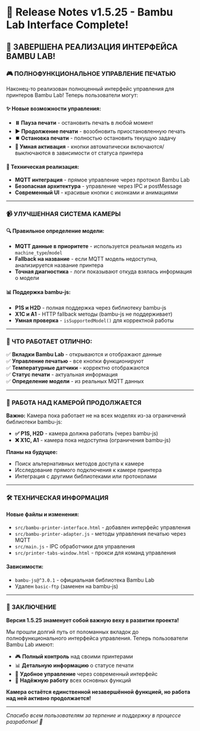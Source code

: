 # 🎉 Release Notes v1.5.25 - Bambu Lab Interface Complete!

## 🚀 **ЗАВЕРШЕНА РЕАЛИЗАЦИЯ ИНТЕРФЕЙСА BAMBU LAB!**

### 🎮 **ПОЛНОФУНКЦИОНАЛЬНОЕ УПРАВЛЕНИЕ ПЕЧАТЬЮ**

Наконец-то реализован полноценный интерфейс управления для принтеров Bambu Lab! Теперь пользователи могут:

#### ✨ **Новые возможности управления:**
- **⏸️ Пауза печати** - остановить печать в любой момент
- **▶️ Продолжение печати** - возобновить приостановленную печать  
- **⏹️ Остановка печати** - полностью остановить текущую задачу
- **🎯 Умная активация** - кнопки автоматически включаются/выключаются в зависимости от статуса принтера

#### 🔧 **Техническая реализация:**
- **MQTT интеграция** - прямое управление через протокол Bambu Lab
- **Безопасная архитектура** - управление через IPC и postMessage
- **Современный UI** - красивые кнопки с иконками и анимациями

---

### 📹 **УЛУЧШЕННАЯ СИСТЕМА КАМЕРЫ**

#### 🔍 **Правильное определение модели:**
- **MQTT данные в приоритете** - используется реальная модель из `machine_type`/`model`
- **Fallback на название** - если MQTT модель недоступна, анализируется название принтера
- **Точная диагностика** - логи показывают откуда взялась информация о модели

#### 📊 **Поддержка bambu-js:**
- **P1S и H2D** - полная поддержка через библиотеку bambu-js
- **X1C и A1** - HTTP fallback методы (bambu-js не поддерживает)
- **Умная проверка** - `isSupportedModel()` для корректной работы

---

### 🎯 **ЧТО РАБОТАЕТ ОТЛИЧНО:**

✅ **Вкладки Bambu Lab** - открываются и отображают данные  
✅ **Управление печатью** - все кнопки функционируют  
✅ **Температурные датчики** - корректно отображаются  
✅ **Статус печати** - актуальная информация  
✅ **Определение модели** - из реальных MQTT данных  

---

### 🔄 **РАБОТА НАД КАМЕРОЙ ПРОДОЛЖАЕТСЯ**

**Важно:** Камера пока работает не на всех моделях из-за ограничений библиотеки bambu-js:

- **✅ P1S, H2D** - камера должна работать (через bambu-js)
- **❌ X1C, A1** - камера пока недоступна (ограничения bambu-js)

**Планы на будущее:**
- Поиск альтернативных методов доступа к камере
- Исследование прямого подключения к камере принтера
- Интеграция с другими библиотеками или протоколами

---

### 🛠️ **ТЕХНИЧЕСКАЯ ИНФОРМАЦИЯ**

#### Новые файлы и изменения:
- `src/bambu-printer-interface.html` - добавлен интерфейс управления
- `src/bambu-printer-adapter.js` - методы управления печатью через MQTT
- `src/main.js` - IPC обработчики для управления
- `src/printer-tabs-window.html` - прокси для команд управления

#### Зависимости:
- `bambu-js@^3.0.1` - официальная библиотека Bambu Lab
- Удален `basic-ftp` (заменен на bambu-js)

---

### 🎊 **ЗАКЛЮЧЕНИЕ**

**Версия 1.5.25 знаменует собой важную веху в развитии проекта!**

Мы прошли долгий путь от поломанных вкладок до полнофункционального интерфейса управления. Теперь пользователи Bambu Lab имеют:

- 🎮 **Полный контроль** над своими принтерами
- 📊 **Детальную информацию** о статусе печати
- 🔧 **Удобное управление** через современный интерфейс
- 🎯 **Надёжную работу** всех основных функций

**Камера остаётся единственной незавершённой функцией, но работа над ней активно продолжается!**

---

*Спасибо всем пользователям за терпение и поддержку в процессе разработки! 🙏*
